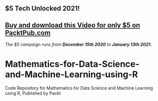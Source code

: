 ## $5 Tech Unlocked 2021!
[Buy and download this Video for only $5 on PacktPub.com](https://www.packtpub.com/product/mathematics-for-data-science-and-machine-learning-using-r-video/9781839210945)
-----
*The $5 campaign         runs from __December 15th 2020__ to __January 13th 2021.__*

# Mathematics-for-Data-Science-and-Machine-Learning-using-R
Code Repository for Mathematics for Data Science and Machine Learning using R, Published by Packt
